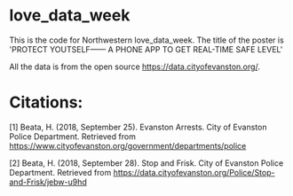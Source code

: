 # love_data_week
This is the code for Northwestern love_data_week. The title of the poster is 'PROTECT YOUTSELF——  A PHONE APP TO GET REAL-TIME SAFE LEVEL'



All the data is from the open source https://data.cityofevanston.org/.

# Citations:
[1] Beata, H. (2018, September 25). Evanston Arrests. City of Evanston Police Department. Retrieved from https://www.cityofevanston.org/government/departments/police


[2] Beata, H. (2018, September 28). Stop and Frisk. City of Evanston Police Department. Retrieved from https://data.cityofevanston.org/Police/Stop-and-Frisk/jebw-u9hd
